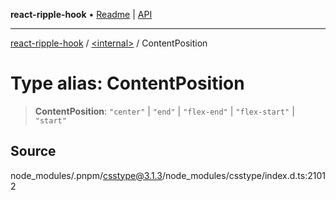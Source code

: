 **react-ripple-hook** • [Readme](../../README.md) \| [API](../../globals.md)

***

[react-ripple-hook](../../README.md) / [\<internal\>](../README.md) / ContentPosition

# Type alias: ContentPosition

> **ContentPosition**: `"center"` \| `"end"` \| `"flex-end"` \| `"flex-start"` \| `"start"`

## Source

node\_modules/.pnpm/csstype@3.1.3/node\_modules/csstype/index.d.ts:21012

